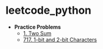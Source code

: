 # leetcode_python

- **Practice Problems**
  * [1. Two Sum](Practice-Problems/two-sum)
  * [717. 1-bit and 2-bit Characters](Practice-Problems/1-bit-and-2-bit-characters)
